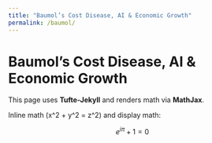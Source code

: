 ```yaml
---
title: "Baumol’s Cost Disease, AI & Economic Growth"
permalink: /baumol/
---
```


# Baumol’s Cost Disease, AI & Economic Growth

This page uses **Tufte-Jekyll** and renders math via **MathJax**.

Inline math \(x^2 + y^2 = z^2\) and display math:

$$
e^{i\pi} + 1 = 0
$$
